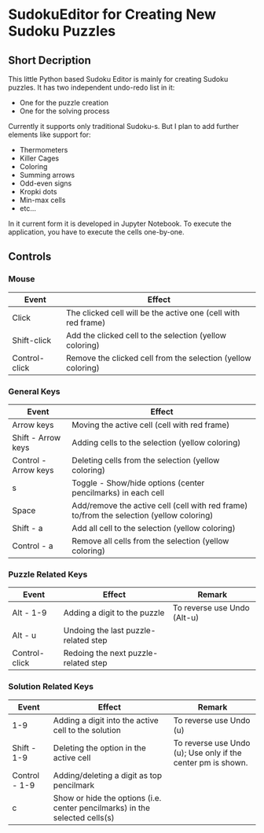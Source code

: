 # SudokuEditor for Creating New Sudoku Puzzles

## Short Decription

This little Python based Sudoku Editor is mainly for creating Sudoku puzzles. It has two independent undo-redo list in it:
* One for the puzzle creation
* One for the solving process

Currently it supports only traditional Sudoku-s. But I plan to add further elements like support for:
* Thermometers
* Killer Cages
* Coloring
* Summing arrows
* Odd-even signs
* Kropki dots
* Min-max cells
* etc...

In it current form it is developed in Jupyter Notebook. To execute the application, you have to execute the cells one-by-one.

## Controls

### Mouse

| Event         | Effect      |
| ------------- |-------------| 
| Click         | The clicked cell will be the active one (cell with red frame) | 
| Shift-click   | Add the clicked cell to the selection (yellow coloring) | 
| Control-click | Remove the clicked cell from the selection (yellow coloring)  | 


### General Keys

| Event                | Effect      |
| -------------------  |-------------| 
| Arrow keys           | Moving the active cell (cell with red frame) | 
| Shift - Arrow keys   | Adding cells to the selection (yellow coloring) | 
| Control - Arrow keys | Deleting cells from the selection (yellow coloring) | 
| s                    | Toggle - Show/hide options (center pencilmarks) in each cell | 
| Space                | Add/remove the active cell (cell with red frame) to/from the selection (yellow coloring) | 
| Shift - a            | Add all cell to the selection (yellow coloring) | 
| Control - a          | Remove all cells from the selection (yellow coloring) | 

### Puzzle Related Keys

| Event         | Effect      | Remark |
| ------------- |-------------|--------| 
| Alt - 1-9     | Adding a digit to the puzzle        | To reverse use Undo (Alt-u) |
| Alt - u       | Undoing the last puzzle-related step | |
| Control-click | Redoing the next puzzle-related step  | |

### Solution Related Keys

| Event         | Effect      | Remark |
| ------------- |-------------|--------|
| 1-9           | Adding a digit into the active cell to the solution | To reverse use Undo (u) |
| Shift - 1-9   | Deleting the option in the active cell   | To reverse use Undo (u); Use only if the center pm is shown. |
| Control - 1-9 | Adding/deleting a digit as top pencilmark | |
| c             | Show or hide the options (i.e. center pencilmarks) in the selected cells(s) | | 

